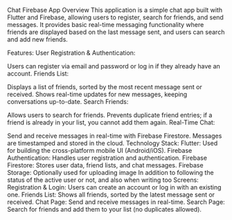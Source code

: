 Chat Firebase App
Overview
This application is a simple chat app built with Flutter and Firebase, allowing users to register, search for friends, and send messages. It provides basic real-time messaging functionality where friends are displayed based on the last message sent, and users can search and add new friends.

Features:
User Registration & Authentication:

Users can register via email and password or log in if they already have an account.
Friends List:

Displays a list of friends, sorted by the most recent message sent or received.
Shows real-time updates for new messages, keeping conversations up-to-date.
Search Friends:

Allows users to search for friends.
Prevents duplicate friend entries; if a friend is already in your list, you cannot add them again.
Real-Time Chat:

Send and receive messages in real-time with Firebase Firestore.
Messages are timestamped and stored in the cloud.
Technology Stack:
Flutter: Used for building the cross-platform mobile UI (Android/iOS).
Firebase Authentication: Handles user registration and authentication.
Firebase Firestore: Stores user data, friend lists, and chat messages.
Firebase Storage: Optionally used for uploading image
In addition to following the status of the active user or not, and also when writing too
Screens:
Registration & Login: Users can create an account or log in with an existing one.
Friends List: Shows all friends, sorted by the latest message sent or received.
Chat Page: Send and receive messages in real-time.
Search Page: Search for friends and add them to your list (no duplicates allowed).
